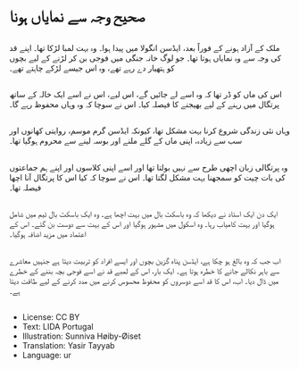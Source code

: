 # صحیح وجہ سے نمایاں ہونا

##
ملک کے آزاد ہونے کے فوراً بعد، ایڈسن انگولا میں پیدا ہوا۔ وہ بہت لمبا لڑکا تھا۔ اپنے قد کی وجہ سے وہ نمایاں ہوتا تھا۔ جو لوگ خانہ جنگی میں فوجی بن کر لڑنے کے لیے بچوں کو ہتھیار دے رہے تھے، وہ اس جیسے لڑکے چاہتے تھے۔

##
اس کی ماں کو ڈر تھا کہ وہ اسے لے جائیں گے، اس لیے، اس نے اسے ایک خالہ کے ساتھ پرتگال میں رہنے کے لیے بھیجنے کا فیصلہ کیا۔ اس نے سوچا کہ وہ وہاں محفوظ رہے گا۔

##
وہاں نئی زندگی شروع کرنا بہت مشکل تھا، کیونکہ ایڈسن گرم موسم، روایتی کھانوں اور سب سے زیادہ، اپنی ماں کے گلے ملنے اور بوسہ لینے سے محروم ہوگیا تھا۔

##
وہ پرتگالی زبان اچھی طرح سے نہیں بولتا تھا اور اسے اپنی کلاسوں اور اپنے ہم جماعتوں کی بات چیت کو سمجھنا بہت مشکل لگتا تھا۔ اس نے سوچا کہ کیا اس کا پرتگال آنا اچھا فیصلہ تھا۔

##
ایک دن ایک استاد نے دیکھا کہ وہ باسکٹ بال میں بہت اچھا ہے۔ وہ ایک باسکٹ بال ٹیم میں شامل ہوگیا اور بہت کامیاب رہا۔ وہ اسکول میں مشہور ہوگیا اور اس کے بہت سے دوست بن گئے۔ اس کے اعتماد میں مزید اضافہ ہوگیا۔

##
اب جب کہ وہ بالغ ہو چکا ہے، ایڈسن پناہ گزین بچوں اور ایسے افراد کو تربیت دیتا ہے جنہیں معاشرے سے باہر نکالے جانے کا خطرہ ہوتا ہے۔ ایک بار، اس کے لمبے قد نے اسے فوجی بچہ بننے کے خطرے میں ڈال دیا۔ اب، اس کا قد اسے دوسروں کو محفوظ محسوس کرنے میں مدد کرنے کے لیے طاقت دیتا ہے۔

##
* License: CC BY
* Text: LIDA Portugal
* Illustration: Sunniva Høiby-Øiset
* Translation: Yasir Tayyab
* Language: ur
